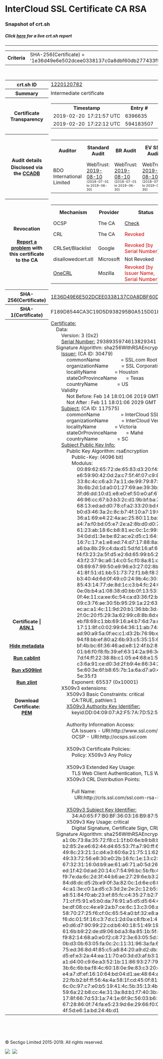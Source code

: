 # InterCloud SSL Certificate CA RSA
### Snapshot of crt.sh
##### Click [here](https://crt.sh/?q=1E36D49E6E502DCEE0338137C0A8DBF60DB277433F955D6EF86D7FE774585ECD) for a live crt.sh report

---
<!DOCTYPE HTML PUBLIC "-//W3C//DTD HTML 4.0 Transitional//EN">
<HTML>

<BODY>

<TABLE>
  <TR>
    <TH class="outer">Criteria</TH>
    <TD class="outer">SHA-256(Certificate) = '1e36d49e6e502dcee0338137c0a8dbf60db277433f955d6ef86d7fe774585ecd'</TD>
  </TR>
</TABLE>
<BR>
<TABLE>
  <TR>
    <TH class="outer">crt.sh ID</TH>
    <TD class="outer"><A href="?id=1220120782">1220120782</A></TD>
  </TR>
  <TR>
    <TH class="outer">Summary</TH>
    <TD class="outer">Intermediate certificate</TD>
  </TR>
  <TR>
    <TH class="outer">Certificate<BR>Transparency</TH>
    <TD class="outer">
<TABLE class="options" style="margin-left:0px">
  <TR>
    <TH>Timestamp</TH>
    <TH>Entry #</TH>
    <TH>Log Operator</TH>
    <TH>Log URL</TH>
  </TR>
  <TR>
    <TD>2019-02-20&nbsp; <FONT class="small">17:21:57 UTC</FONT></TD>
    <TD>6396635</TD>
    <TD>Sectigo</TD>
    <TD>https://dodo.ct.comodo.com</TD>
  </TR>
  <TR>
    <TD>2019-02-20&nbsp; <FONT class="small">17:22:12 UTC</FONT></TD>
    <TD>594183507</TD>
    <TD>Google</TD>
    <TD>https://ct.googleapis.com/rocketeer</TD>
  </TR>
</TABLE>
    </TD>
  </TR>
  <TR>
    <TH class="outer">Audit details<BR>
      <DIV class="small" style="padding-top:3px">Disclosed via the
        <A href="//ccadb-public.secure.force.com/mozilla/PublicAllIntermediateCerts" target="_blank">CCADB</A></DIV>
    </TH>
    <TD class="outer">
<TABLE class="options" style="margin-left:0px">
  <TR>
    <TH>Auditor</TH>
    <TH>Standard Audit</TH>
    <TH>BR Audit</TH>
    <TH>EV SSL Audit</TH>
    <TH>Documents</TH>
    <TH>CCADB</TH>
    <TH>Root Owner / Certificate</TH>
  </TR>
  <TR>
    <TD style="vertical-align:middle">BDO International Limited</TD>
    <TD>WebTrust:
      <A href="https://www.cpacanada.ca/generichandlers/CPACHandler.ashx?attachmentid=233834" target="_blank">2019-08-10</A>
      <BR><FONT style="font-size:8pt">(2018-07-01 to 2019-06-30)</FONT></TD>
    <TD>WebTrust:
      <A href="https://www.cpacanada.ca/generichandlers/CPACHandler.ashx?attachmentid=233835" target="_blank">2019-08-10</A>
      <BR><FONT style="font-size:8pt">(2018-07-01 to 2019-06-30)</FONT></TD>
    <TD>WebTrust:
      <A href="https://www.cpacanada.ca/generichandlers/CPACHandler.ashx?attachmentid=233836" target="_blank">2019-08-10</A>
      <BR><FONT style="font-size:8pt">(2018-07-01 to 2019-06-30)</FONT></TD>
    <TD>
      <A href="https://www.ssl.com/app/uploads/2019/06/SSLcom_CP_CPS_Version_1_6.pdf" target="blank">CP</A>
      <A href="https://www.ssl.com/app/uploads/2019/06/SSLcom_CP_CPS_Version_1_6.pdf" target="blank">CPS</A>
    </TD>
    <TD><A href="//ccadb.force.com/0011J00001MXQGqQAP" target="_blank">0011J00001MXQGqQAP</A></TD>
    <TD><A href="/?id=36499471">SSL.com</A></TD>
  </TR>
</TABLE>
    </TD>
  </TR>
  <TR>
    <TH class="outer">Revocation<BR><BR>
      <DIV class="small" style="padding-top:3px"><A href="?id=1220120782&opt=problemreporting">Report a problem</A> with<BR>this certificate to the CA</DIV></TH>
    <TD class="outer">
      <TABLE class="options" style="margin-left:0px">
        <TR>
          <TH>Mechanism</TH>
          <TH>Provider</TH>
          <TH>Status</TH>
          <TH>Revocation Date</TH>
          <TH>Last Observed in CRL</TH>
          <TH>Last Checked <SPAN style="color:#CC0000;vertical-align:middle;font-size:70%;font-weight:normal">(Error)</SPAN></TH>
        </TR>
        <TR>
          <TD>OCSP</TD>
          <TD>The CA</TD>
          <TD><A href="?id=1220120782&opt=ocsp">Check</A></TD>
          <TD><SPAN style="color:#888888">?</SPAN></TD>
          <TD><SPAN style="color:#888888">n/a</SPAN></TD>
          <TD><SPAN style="color:#888888">?</SPAN></TD>
        </TR>
        <TR>
          <TD>CRL</TD>
          <TD>The CA</TD>
          <TD><SPAN style="color:#CC0000">Revoked</SPAN></TD><TD>2019-04-05&nbsp; <FONT class="small">17:01:53 UTC</FONT></TD><TD>2019-05-21&nbsp; <FONT class="small">12:23:19 UTC</FONT></TD><TD>2019-12-04&nbsp; <FONT class="small">19:01:35 UTC</FONT></TD>
        </TR>
        <TR>
          <TD>CRLSet/Blacklist</TD>
          <TD>Google</TD>
          <TD><SPAN style="color:#CC0000">Revoked [by Serial Number]</SPAN></TD>
          <TD><SPAN style="color:#888888">n/a</SPAN></TD>
          <TD><SPAN style="color:#888888">n/a</SPAN></TD>
          <TD><SPAN style="color:#888888">n/a</SPAN></TD>
        </TR>
        <TR>
          <TD>disallowedcert.stl</TD>
          <TD>Microsoft</TD>
          <TD>Not Revoked</TD>
          <TD><SPAN style="color:#888888">n/a</SPAN></TD>
          <TD><SPAN style="color:#888888">n/a</SPAN></TD>
          <TD><SPAN style="color:#888888">n/a</SPAN></TD>
        </TR>
        <TR>
          <TD><A href="/mozilla-onecrl" target="_blank">OneCRL</A></TD>
          <TD>Mozilla</TD>
          <TD><SPAN style="color:#CC0000">Revoked [by Issuer Name, Serial Number]</SPAN></TD><TD><SPAN style="color:#888888">Unknown</SPAN></TD>
          <TD><SPAN style="color:#888888">n/a</SPAN></TD>
          <TD><SPAN style="color:#888888">n/a</SPAN></TD>
        </TR>
      </TABLE>
    </TD>
  </TR>
  <TR>
    <TH class="outer">SHA-256(Certificate)</TH>
    <TD class="outer"><A href="//censys.io/certificates/1e36d49e6e502dcee0338137c0a8dbf60db277433f955d6ef86d7fe774585ecd">1E36D49E6E502DCEE0338137C0A8DBF60DB277433F955D6EF86D7FE774585ECD</A></TD>
  </TR>
  <TR>
    <TH class="outer">SHA-1(Certificate)</TH>
    <TD class="outer">F189D8544CA3C19D5D938295B0A515D01E68F0E4</TD>
  </TR>
  <TR>
    <TH class="outer">Certificate | <A href="?asn1=1220120782">ASN.1</A>
      <SPAN class="small"><BR>
      <BR><BR><A href="?id=1220120782&opt=nometadata">Hide metadata</A>
      <BR><BR><A href="?id=1220120782&opt=cablint">Run cablint</A>
      <BR><BR><A href="?id=1220120782&opt=x509lint">Run x509lint</A>
      <BR><BR><A href="?id=1220120782&opt=zlint">Run zlint</A>
      <BR><BR><BR>Download Certificate: <A href="?d=1220120782">PEM</A>
      </SPAN>
    </TH>
    <TD class="text"><A href="?d=1220120782">Certificate:</A><BR>&nbsp;&nbsp;&nbsp;&nbsp;Data:<BR>&nbsp;&nbsp;&nbsp;&nbsp;&nbsp;&nbsp;&nbsp;&nbsp;Version:&nbsp;3&nbsp;(0x2)<BR>&nbsp;&nbsp;&nbsp;&nbsp;&nbsp;&nbsp;&nbsp;&nbsp;<A href="?serial=28c932b2a07946dd">Serial&nbsp;Number:</A>&nbsp;2938935974613829341&nbsp;(0x28c932b2a07946dd)<BR>&nbsp;&nbsp;&nbsp;&nbsp;Signature&nbsp;Algorithm:&nbsp;sha256WithRSAEncryption<BR>&nbsp;&nbsp;&nbsp;&nbsp;&nbsp;&nbsp;&nbsp;&nbsp;<A href="?caid=30479">Issuer:</A> <SPAN class="small">(CA ID: 30479)</SPAN><BR>&nbsp;&nbsp;&nbsp;&nbsp;&nbsp;&nbsp;&nbsp;&nbsp;&nbsp;&nbsp;&nbsp;&nbsp;commonName&nbsp;&nbsp;&nbsp;&nbsp;&nbsp;&nbsp;&nbsp;&nbsp;&nbsp;&nbsp;&nbsp;&nbsp;&nbsp;&nbsp;&nbsp;&nbsp;=&nbsp;SSL.com&nbsp;Root&nbsp;Certification&nbsp;Authority&nbsp;RSA<BR>&nbsp;&nbsp;&nbsp;&nbsp;&nbsp;&nbsp;&nbsp;&nbsp;&nbsp;&nbsp;&nbsp;&nbsp;organizationName&nbsp;&nbsp;&nbsp;&nbsp;&nbsp;&nbsp;&nbsp;&nbsp;&nbsp;&nbsp;=&nbsp;SSL&nbsp;Corporation<BR>&nbsp;&nbsp;&nbsp;&nbsp;&nbsp;&nbsp;&nbsp;&nbsp;&nbsp;&nbsp;&nbsp;&nbsp;localityName&nbsp;&nbsp;&nbsp;&nbsp;&nbsp;&nbsp;&nbsp;&nbsp;&nbsp;&nbsp;&nbsp;&nbsp;&nbsp;&nbsp;=&nbsp;Houston<BR>&nbsp;&nbsp;&nbsp;&nbsp;&nbsp;&nbsp;&nbsp;&nbsp;&nbsp;&nbsp;&nbsp;&nbsp;stateOrProvinceName&nbsp;&nbsp;&nbsp;&nbsp;&nbsp;&nbsp;&nbsp;=&nbsp;Texas<BR>&nbsp;&nbsp;&nbsp;&nbsp;&nbsp;&nbsp;&nbsp;&nbsp;&nbsp;&nbsp;&nbsp;&nbsp;countryName&nbsp;&nbsp;&nbsp;&nbsp;&nbsp;&nbsp;&nbsp;&nbsp;&nbsp;&nbsp;&nbsp;&nbsp;&nbsp;&nbsp;&nbsp;=&nbsp;US<BR>&nbsp;&nbsp;&nbsp;&nbsp;&nbsp;&nbsp;&nbsp;&nbsp;Validity<BR>&nbsp;&nbsp;&nbsp;&nbsp;&nbsp;&nbsp;&nbsp;&nbsp;&nbsp;&nbsp;&nbsp;&nbsp;Not&nbsp;Before:&nbsp;Feb&nbsp;14&nbsp;18:01:06&nbsp;2019&nbsp;GMT<BR>&nbsp;&nbsp;&nbsp;&nbsp;&nbsp;&nbsp;&nbsp;&nbsp;&nbsp;&nbsp;&nbsp;&nbsp;Not&nbsp;After&nbsp;:&nbsp;Feb&nbsp;11&nbsp;18:01:06&nbsp;2029&nbsp;GMT<BR>&nbsp;&nbsp;&nbsp;&nbsp;&nbsp;&nbsp;&nbsp;&nbsp;<A href="?caid=117575">Subject:</A> <SPAN class="small">(CA ID: 117575)</SPAN><BR>&nbsp;&nbsp;&nbsp;&nbsp;&nbsp;&nbsp;&nbsp;&nbsp;&nbsp;&nbsp;&nbsp;&nbsp;commonName&nbsp;&nbsp;&nbsp;&nbsp;&nbsp;&nbsp;&nbsp;&nbsp;&nbsp;&nbsp;&nbsp;&nbsp;&nbsp;&nbsp;&nbsp;&nbsp;=&nbsp;InterCloud&nbsp;SSL&nbsp;Certificate&nbsp;CA&nbsp;RSA<BR>&nbsp;&nbsp;&nbsp;&nbsp;&nbsp;&nbsp;&nbsp;&nbsp;&nbsp;&nbsp;&nbsp;&nbsp;organizationName&nbsp;&nbsp;&nbsp;&nbsp;&nbsp;&nbsp;&nbsp;&nbsp;&nbsp;&nbsp;=&nbsp;InterCloud&nbsp;Ventures&nbsp;Inc<BR>&nbsp;&nbsp;&nbsp;&nbsp;&nbsp;&nbsp;&nbsp;&nbsp;&nbsp;&nbsp;&nbsp;&nbsp;localityName&nbsp;&nbsp;&nbsp;&nbsp;&nbsp;&nbsp;&nbsp;&nbsp;&nbsp;&nbsp;&nbsp;&nbsp;&nbsp;&nbsp;=&nbsp;Victoria<BR>&nbsp;&nbsp;&nbsp;&nbsp;&nbsp;&nbsp;&nbsp;&nbsp;&nbsp;&nbsp;&nbsp;&nbsp;stateOrProvinceName&nbsp;&nbsp;&nbsp;&nbsp;&nbsp;&nbsp;&nbsp;=&nbsp;Mahé<BR>&nbsp;&nbsp;&nbsp;&nbsp;&nbsp;&nbsp;&nbsp;&nbsp;&nbsp;&nbsp;&nbsp;&nbsp;countryName&nbsp;&nbsp;&nbsp;&nbsp;&nbsp;&nbsp;&nbsp;&nbsp;&nbsp;&nbsp;&nbsp;&nbsp;&nbsp;&nbsp;&nbsp;=&nbsp;SC<BR>&nbsp;&nbsp;&nbsp;&nbsp;&nbsp;&nbsp;&nbsp;&nbsp;<A href="?spkisha256=6d083573d455381897d30b39ed16f3ad07ea1dade93757483f61ee31ebc17fd4">Subject&nbsp;Public&nbsp;Key&nbsp;Info:</A><BR>&nbsp;&nbsp;&nbsp;&nbsp;&nbsp;&nbsp;&nbsp;&nbsp;&nbsp;&nbsp;&nbsp;&nbsp;Public&nbsp;Key&nbsp;Algorithm:&nbsp;rsaEncryption<BR>&nbsp;&nbsp;&nbsp;&nbsp;&nbsp;&nbsp;&nbsp;&nbsp;&nbsp;&nbsp;&nbsp;&nbsp;&nbsp;&nbsp;&nbsp;&nbsp;Public-Key:&nbsp;(4096&nbsp;bit)<BR>&nbsp;&nbsp;&nbsp;&nbsp;&nbsp;&nbsp;&nbsp;&nbsp;&nbsp;&nbsp;&nbsp;&nbsp;&nbsp;&nbsp;&nbsp;&nbsp;Modulus:<BR>&nbsp;&nbsp;&nbsp;&nbsp;&nbsp;&nbsp;&nbsp;&nbsp;&nbsp;&nbsp;&nbsp;&nbsp;&nbsp;&nbsp;&nbsp;&nbsp;&nbsp;&nbsp;&nbsp;&nbsp;00:89:62:65:72:de:65:83:d3:20:f4:1c:64:49:f5:<BR>&nbsp;&nbsp;&nbsp;&nbsp;&nbsp;&nbsp;&nbsp;&nbsp;&nbsp;&nbsp;&nbsp;&nbsp;&nbsp;&nbsp;&nbsp;&nbsp;&nbsp;&nbsp;&nbsp;&nbsp;e6:59:90:42:0d:2a:c7:5f:4f:07:c9:86:93:11:aa:<BR>&nbsp;&nbsp;&nbsp;&nbsp;&nbsp;&nbsp;&nbsp;&nbsp;&nbsp;&nbsp;&nbsp;&nbsp;&nbsp;&nbsp;&nbsp;&nbsp;&nbsp;&nbsp;&nbsp;&nbsp;33:8c:4c:c6:a3:7a:11:de:99:79:87:0b:ab:3e:07:<BR>&nbsp;&nbsp;&nbsp;&nbsp;&nbsp;&nbsp;&nbsp;&nbsp;&nbsp;&nbsp;&nbsp;&nbsp;&nbsp;&nbsp;&nbsp;&nbsp;&nbsp;&nbsp;&nbsp;&nbsp;3b:6b:2d:1d:a0:01:27:69:ae:39:3b:49:da:23:4c:<BR>&nbsp;&nbsp;&nbsp;&nbsp;&nbsp;&nbsp;&nbsp;&nbsp;&nbsp;&nbsp;&nbsp;&nbsp;&nbsp;&nbsp;&nbsp;&nbsp;&nbsp;&nbsp;&nbsp;&nbsp;3f:d6:dd:10:d1:e8:e0:ef:50:e0:af:67:aa:77:ca:<BR>&nbsp;&nbsp;&nbsp;&nbsp;&nbsp;&nbsp;&nbsp;&nbsp;&nbsp;&nbsp;&nbsp;&nbsp;&nbsp;&nbsp;&nbsp;&nbsp;&nbsp;&nbsp;&nbsp;&nbsp;46:96:cc:67:b3:b3:2c:d1:9b:bf:ba:7b:eb:65:30:<BR>&nbsp;&nbsp;&nbsp;&nbsp;&nbsp;&nbsp;&nbsp;&nbsp;&nbsp;&nbsp;&nbsp;&nbsp;&nbsp;&nbsp;&nbsp;&nbsp;&nbsp;&nbsp;&nbsp;&nbsp;68:13:ed:ad:d0:78:cf:a2:33:20:bd:64:58:4f:0d:<BR>&nbsp;&nbsp;&nbsp;&nbsp;&nbsp;&nbsp;&nbsp;&nbsp;&nbsp;&nbsp;&nbsp;&nbsp;&nbsp;&nbsp;&nbsp;&nbsp;&nbsp;&nbsp;&nbsp;&nbsp;b0:d3:46:3a:2c:8c:b7:4f:10:a7:19:0d:43:17:bf:<BR>&nbsp;&nbsp;&nbsp;&nbsp;&nbsp;&nbsp;&nbsp;&nbsp;&nbsp;&nbsp;&nbsp;&nbsp;&nbsp;&nbsp;&nbsp;&nbsp;&nbsp;&nbsp;&nbsp;&nbsp;36:a1:69:e4:22:4a:ac:25:80:11:ba:44:a7:35:2b:<BR>&nbsp;&nbsp;&nbsp;&nbsp;&nbsp;&nbsp;&nbsp;&nbsp;&nbsp;&nbsp;&nbsp;&nbsp;&nbsp;&nbsp;&nbsp;&nbsp;&nbsp;&nbsp;&nbsp;&nbsp;a4:7a:f0:bd:05:e7:2e:a2:8b:d0:d0:72:9f:f4:a9:<BR>&nbsp;&nbsp;&nbsp;&nbsp;&nbsp;&nbsp;&nbsp;&nbsp;&nbsp;&nbsp;&nbsp;&nbsp;&nbsp;&nbsp;&nbsp;&nbsp;&nbsp;&nbsp;&nbsp;&nbsp;61:23:ab:18:6c:b8:81:ec:0c:1c:99:79:cd:92:65:<BR>&nbsp;&nbsp;&nbsp;&nbsp;&nbsp;&nbsp;&nbsp;&nbsp;&nbsp;&nbsp;&nbsp;&nbsp;&nbsp;&nbsp;&nbsp;&nbsp;&nbsp;&nbsp;&nbsp;&nbsp;34:0d:d1:3e:be:82:ac:e2:d5:c1:64:63:93:c4:14:<BR>&nbsp;&nbsp;&nbsp;&nbsp;&nbsp;&nbsp;&nbsp;&nbsp;&nbsp;&nbsp;&nbsp;&nbsp;&nbsp;&nbsp;&nbsp;&nbsp;&nbsp;&nbsp;&nbsp;&nbsp;16:7c:17:e1:e8:ed:74:d7:17:88:8a:c9:90:6f:b2:<BR>&nbsp;&nbsp;&nbsp;&nbsp;&nbsp;&nbsp;&nbsp;&nbsp;&nbsp;&nbsp;&nbsp;&nbsp;&nbsp;&nbsp;&nbsp;&nbsp;&nbsp;&nbsp;&nbsp;&nbsp;a6:ba:8b:29:c4:da:d1:5d:fd:16:af:67:65:76:2f:<BR>&nbsp;&nbsp;&nbsp;&nbsp;&nbsp;&nbsp;&nbsp;&nbsp;&nbsp;&nbsp;&nbsp;&nbsp;&nbsp;&nbsp;&nbsp;&nbsp;&nbsp;&nbsp;&nbsp;&nbsp;f4:f3:23:2a:5f:d5:e2:6d:65:99:b5:20:14:3a:7c:<BR>&nbsp;&nbsp;&nbsp;&nbsp;&nbsp;&nbsp;&nbsp;&nbsp;&nbsp;&nbsp;&nbsp;&nbsp;&nbsp;&nbsp;&nbsp;&nbsp;&nbsp;&nbsp;&nbsp;&nbsp;43:f2:37:9c:a6:14:c0:5c:f0:8a:81:da:f4:d6:f7:<BR>&nbsp;&nbsp;&nbsp;&nbsp;&nbsp;&nbsp;&nbsp;&nbsp;&nbsp;&nbsp;&nbsp;&nbsp;&nbsp;&nbsp;&nbsp;&nbsp;&nbsp;&nbsp;&nbsp;&nbsp;08:69:67:99:50:e9:96:e3:27:02:8b:a2:b1:7d:ea:<BR>&nbsp;&nbsp;&nbsp;&nbsp;&nbsp;&nbsp;&nbsp;&nbsp;&nbsp;&nbsp;&nbsp;&nbsp;&nbsp;&nbsp;&nbsp;&nbsp;&nbsp;&nbsp;&nbsp;&nbsp;41:8f:51:d1:bb:51:73:72:f1:b8:f8:30:64:5d:a5:<BR>&nbsp;&nbsp;&nbsp;&nbsp;&nbsp;&nbsp;&nbsp;&nbsp;&nbsp;&nbsp;&nbsp;&nbsp;&nbsp;&nbsp;&nbsp;&nbsp;&nbsp;&nbsp;&nbsp;&nbsp;b3:40:4d:6d:0f:49:c0:24:9b:4c:30:51:20:43:a2:<BR>&nbsp;&nbsp;&nbsp;&nbsp;&nbsp;&nbsp;&nbsp;&nbsp;&nbsp;&nbsp;&nbsp;&nbsp;&nbsp;&nbsp;&nbsp;&nbsp;&nbsp;&nbsp;&nbsp;&nbsp;85:43:14:77:de:8d:1c:c3:b4:fc:24:0d:2d:20:7a:<BR>&nbsp;&nbsp;&nbsp;&nbsp;&nbsp;&nbsp;&nbsp;&nbsp;&nbsp;&nbsp;&nbsp;&nbsp;&nbsp;&nbsp;&nbsp;&nbsp;&nbsp;&nbsp;&nbsp;&nbsp;0e:0b:b4:a1:08:38:d0:bb:0f:13:53:1e:38:fa:d3:<BR>&nbsp;&nbsp;&nbsp;&nbsp;&nbsp;&nbsp;&nbsp;&nbsp;&nbsp;&nbsp;&nbsp;&nbsp;&nbsp;&nbsp;&nbsp;&nbsp;&nbsp;&nbsp;&nbsp;&nbsp;0f:4e:11:ca:ee:6c:54:ca:d3:36:f2:b3:de:f1:51:<BR>&nbsp;&nbsp;&nbsp;&nbsp;&nbsp;&nbsp;&nbsp;&nbsp;&nbsp;&nbsp;&nbsp;&nbsp;&nbsp;&nbsp;&nbsp;&nbsp;&nbsp;&nbsp;&nbsp;&nbsp;09:c3:76:ae:30:5b:95:29:1a:22:63:ce:2e:19:5a:<BR>&nbsp;&nbsp;&nbsp;&nbsp;&nbsp;&nbsp;&nbsp;&nbsp;&nbsp;&nbsp;&nbsp;&nbsp;&nbsp;&nbsp;&nbsp;&nbsp;&nbsp;&nbsp;&nbsp;&nbsp;ec:ac:a1:4c:11:9d:20:b1:36:bb:3d:45:01:4b:e7:<BR>&nbsp;&nbsp;&nbsp;&nbsp;&nbsp;&nbsp;&nbsp;&nbsp;&nbsp;&nbsp;&nbsp;&nbsp;&nbsp;&nbsp;&nbsp;&nbsp;&nbsp;&nbsp;&nbsp;&nbsp;2f:0c:20:f5:29:3a:62:99:c8:8b:8d:e1:a6:af:ec:<BR>&nbsp;&nbsp;&nbsp;&nbsp;&nbsp;&nbsp;&nbsp;&nbsp;&nbsp;&nbsp;&nbsp;&nbsp;&nbsp;&nbsp;&nbsp;&nbsp;&nbsp;&nbsp;&nbsp;&nbsp;eb:f8:69:c1:bb:69:16:a4:b7:6d:7a:d7:3a:83:db:<BR>&nbsp;&nbsp;&nbsp;&nbsp;&nbsp;&nbsp;&nbsp;&nbsp;&nbsp;&nbsp;&nbsp;&nbsp;&nbsp;&nbsp;&nbsp;&nbsp;&nbsp;&nbsp;&nbsp;&nbsp;17:11:8f:c0:02:99:64:36:11:ab:74:fc:e1:09:2a:<BR>&nbsp;&nbsp;&nbsp;&nbsp;&nbsp;&nbsp;&nbsp;&nbsp;&nbsp;&nbsp;&nbsp;&nbsp;&nbsp;&nbsp;&nbsp;&nbsp;&nbsp;&nbsp;&nbsp;&nbsp;ad:90:a9:5a:0f:ec:c1:d3:2b:76:9b:e1:13:56:63:<BR>&nbsp;&nbsp;&nbsp;&nbsp;&nbsp;&nbsp;&nbsp;&nbsp;&nbsp;&nbsp;&nbsp;&nbsp;&nbsp;&nbsp;&nbsp;&nbsp;&nbsp;&nbsp;&nbsp;&nbsp;94:f8:bb:ef:80:a2:6b:93:c5:35:15:65:2d:36:2c:<BR>&nbsp;&nbsp;&nbsp;&nbsp;&nbsp;&nbsp;&nbsp;&nbsp;&nbsp;&nbsp;&nbsp;&nbsp;&nbsp;&nbsp;&nbsp;&nbsp;&nbsp;&nbsp;&nbsp;&nbsp;bf:4b:bc:6f:36:46:ad:e8:12:4f:b2:86:a7:56:d6:<BR>&nbsp;&nbsp;&nbsp;&nbsp;&nbsp;&nbsp;&nbsp;&nbsp;&nbsp;&nbsp;&nbsp;&nbsp;&nbsp;&nbsp;&nbsp;&nbsp;&nbsp;&nbsp;&nbsp;&nbsp;01:b6:f0:f8:fb:39:ef:63:14:2a:96:3c:39:14:0d:<BR>&nbsp;&nbsp;&nbsp;&nbsp;&nbsp;&nbsp;&nbsp;&nbsp;&nbsp;&nbsp;&nbsp;&nbsp;&nbsp;&nbsp;&nbsp;&nbsp;&nbsp;&nbsp;&nbsp;&nbsp;7d:f4:ff:22:38:8b:c1:05:e4:68:e1:5d:00:34:38:<BR>&nbsp;&nbsp;&nbsp;&nbsp;&nbsp;&nbsp;&nbsp;&nbsp;&nbsp;&nbsp;&nbsp;&nbsp;&nbsp;&nbsp;&nbsp;&nbsp;&nbsp;&nbsp;&nbsp;&nbsp;c3:6a:91:ce:d0:3d:2f:b9:4e:86:34:29:e6:e1:2f:<BR>&nbsp;&nbsp;&nbsp;&nbsp;&nbsp;&nbsp;&nbsp;&nbsp;&nbsp;&nbsp;&nbsp;&nbsp;&nbsp;&nbsp;&nbsp;&nbsp;&nbsp;&nbsp;&nbsp;&nbsp;5e:60:3e:6f:b8:65:7b:1a:6a:d7:a0:48:a5:18:07:<BR>&nbsp;&nbsp;&nbsp;&nbsp;&nbsp;&nbsp;&nbsp;&nbsp;&nbsp;&nbsp;&nbsp;&nbsp;&nbsp;&nbsp;&nbsp;&nbsp;&nbsp;&nbsp;&nbsp;&nbsp;5e:35:f3<BR>&nbsp;&nbsp;&nbsp;&nbsp;&nbsp;&nbsp;&nbsp;&nbsp;&nbsp;&nbsp;&nbsp;&nbsp;&nbsp;&nbsp;&nbsp;&nbsp;Exponent:&nbsp;65537&nbsp;(0x10001)<BR>&nbsp;&nbsp;&nbsp;&nbsp;&nbsp;&nbsp;&nbsp;&nbsp;X509v3&nbsp;extensions:<BR>&nbsp;&nbsp;&nbsp;&nbsp;&nbsp;&nbsp;&nbsp;&nbsp;&nbsp;&nbsp;&nbsp;&nbsp;X509v3&nbsp;Basic&nbsp;Constraints:&nbsp;critical<BR>&nbsp;&nbsp;&nbsp;&nbsp;&nbsp;&nbsp;&nbsp;&nbsp;&nbsp;&nbsp;&nbsp;&nbsp;&nbsp;&nbsp;&nbsp;&nbsp;CA:TRUE,&nbsp;pathlen:1<BR>&nbsp;&nbsp;&nbsp;&nbsp;&nbsp;&nbsp;&nbsp;&nbsp;&nbsp;&nbsp;&nbsp;&nbsp;<A href="?ski=dd040907a2f57a7d5253129295ee3880250da659">X509v3&nbsp;Authority&nbsp;Key&nbsp;Identifier:</A><BR>&nbsp;&nbsp;&nbsp;&nbsp;&nbsp;&nbsp;&nbsp;&nbsp;&nbsp;&nbsp;&nbsp;&nbsp;&nbsp;&nbsp;&nbsp;&nbsp;keyid:DD:04:09:07:A2:F5:7A:7D:52:53:12:92:95:EE:38:80:25:0D:A6:59<BR><BR>&nbsp;&nbsp;&nbsp;&nbsp;&nbsp;&nbsp;&nbsp;&nbsp;&nbsp;&nbsp;&nbsp;&nbsp;Authority&nbsp;Information&nbsp;Access:&nbsp;<BR>&nbsp;&nbsp;&nbsp;&nbsp;&nbsp;&nbsp;&nbsp;&nbsp;&nbsp;&nbsp;&nbsp;&nbsp;&nbsp;&nbsp;&nbsp;&nbsp;CA&nbsp;Issuers&nbsp;-&nbsp;URI:http://www.ssl.com/repository/SSLcomRootCertificationAuthorityRSA.crt<BR>&nbsp;&nbsp;&nbsp;&nbsp;&nbsp;&nbsp;&nbsp;&nbsp;&nbsp;&nbsp;&nbsp;&nbsp;&nbsp;&nbsp;&nbsp;&nbsp;OCSP&nbsp;-&nbsp;URI:http://ocsps.ssl.com<BR><BR>&nbsp;&nbsp;&nbsp;&nbsp;&nbsp;&nbsp;&nbsp;&nbsp;&nbsp;&nbsp;&nbsp;&nbsp;X509v3&nbsp;Certificate&nbsp;Policies:&nbsp;<BR>&nbsp;&nbsp;&nbsp;&nbsp;&nbsp;&nbsp;&nbsp;&nbsp;&nbsp;&nbsp;&nbsp;&nbsp;&nbsp;&nbsp;&nbsp;&nbsp;Policy:&nbsp;X509v3&nbsp;Any&nbsp;Policy<BR><BR>&nbsp;&nbsp;&nbsp;&nbsp;&nbsp;&nbsp;&nbsp;&nbsp;&nbsp;&nbsp;&nbsp;&nbsp;X509v3&nbsp;Extended&nbsp;Key&nbsp;Usage:&nbsp;<BR>&nbsp;&nbsp;&nbsp;&nbsp;&nbsp;&nbsp;&nbsp;&nbsp;&nbsp;&nbsp;&nbsp;&nbsp;&nbsp;&nbsp;&nbsp;&nbsp;TLS&nbsp;Web&nbsp;Client&nbsp;Authentication,&nbsp;TLS&nbsp;Web&nbsp;Server&nbsp;Authentication<BR>&nbsp;&nbsp;&nbsp;&nbsp;&nbsp;&nbsp;&nbsp;&nbsp;&nbsp;&nbsp;&nbsp;&nbsp;X509v3&nbsp;CRL&nbsp;Distribution&nbsp;Points:&nbsp;<BR><BR>&nbsp;&nbsp;&nbsp;&nbsp;&nbsp;&nbsp;&nbsp;&nbsp;&nbsp;&nbsp;&nbsp;&nbsp;&nbsp;&nbsp;&nbsp;&nbsp;Full&nbsp;Name:<BR>&nbsp;&nbsp;&nbsp;&nbsp;&nbsp;&nbsp;&nbsp;&nbsp;&nbsp;&nbsp;&nbsp;&nbsp;&nbsp;&nbsp;&nbsp;&nbsp;&nbsp;&nbsp;URI:http://crls.ssl.com/ssl.com-rsa-RootCA.crl<BR><BR>&nbsp;&nbsp;&nbsp;&nbsp;&nbsp;&nbsp;&nbsp;&nbsp;&nbsp;&nbsp;&nbsp;&nbsp;<A href="?ski=34a065f7b0bf360316b9875e144d897b80223a8f">X509v3&nbsp;Subject&nbsp;Key&nbsp;Identifier:</A><BR>&nbsp;&nbsp;&nbsp;&nbsp;&nbsp;&nbsp;&nbsp;&nbsp;&nbsp;&nbsp;&nbsp;&nbsp;&nbsp;&nbsp;&nbsp;&nbsp;34:A0:65:F7:B0:BF:36:03:16:B9:87:5E:14:4D:89:7B:80:22:3A:8F<BR>&nbsp;&nbsp;&nbsp;&nbsp;&nbsp;&nbsp;&nbsp;&nbsp;&nbsp;&nbsp;&nbsp;&nbsp;X509v3&nbsp;Key&nbsp;Usage:&nbsp;critical<BR>&nbsp;&nbsp;&nbsp;&nbsp;&nbsp;&nbsp;&nbsp;&nbsp;&nbsp;&nbsp;&nbsp;&nbsp;&nbsp;&nbsp;&nbsp;&nbsp;Digital&nbsp;Signature,&nbsp;Certificate&nbsp;Sign,&nbsp;CRL&nbsp;Sign<BR>&nbsp;&nbsp;&nbsp;&nbsp;Signature&nbsp;Algorithm:&nbsp;sha256WithRSAEncryption<BR>&nbsp;&nbsp;&nbsp;&nbsp;&nbsp;&nbsp;&nbsp;&nbsp;&nbsp;a1:0b:73:8a:35:72:f8:c1:1f:b0:6e:b9:b8:b9:4c:a9:05:7b:<BR>&nbsp;&nbsp;&nbsp;&nbsp;&nbsp;&nbsp;&nbsp;&nbsp;&nbsp;b2:85:2e:e6:62:44:d4:65:53:7f:a7:90:ff:64:14:96:49:09:<BR>&nbsp;&nbsp;&nbsp;&nbsp;&nbsp;&nbsp;&nbsp;&nbsp;&nbsp;49:8c:23:21:1c:d4:e3:60:6a:21:75:11:62:6c:37:91:62:db:<BR>&nbsp;&nbsp;&nbsp;&nbsp;&nbsp;&nbsp;&nbsp;&nbsp;&nbsp;49:33:72:56:e8:30:e0:2b:16:fc:1e:13:c2:30:0b:d4:35:99:<BR>&nbsp;&nbsp;&nbsp;&nbsp;&nbsp;&nbsp;&nbsp;&nbsp;&nbsp;67:32:31:16:0d:b9:ae:61:a6:71:a0:5d:26:b1:ee:5c:6e:3c:<BR>&nbsp;&nbsp;&nbsp;&nbsp;&nbsp;&nbsp;&nbsp;&nbsp;&nbsp;ed:1f:42:0d:ad:20:14:c7:54:96:bc:5b:fb:4b:7c:f7:51:94:<BR>&nbsp;&nbsp;&nbsp;&nbsp;&nbsp;&nbsp;&nbsp;&nbsp;&nbsp;f9:7e:da:6c:2d:3f:44:b6:ae:27:29:6e:b3:20:6e:1e:1f:ba:<BR>&nbsp;&nbsp;&nbsp;&nbsp;&nbsp;&nbsp;&nbsp;&nbsp;&nbsp;84:d8:dc:d5:2b:e9:0f:3a:82:0c:1d:6e:c6:05:ae:aa:8b:19:<BR>&nbsp;&nbsp;&nbsp;&nbsp;&nbsp;&nbsp;&nbsp;&nbsp;&nbsp;4c:a1:3e:c0:1a:d5:c3:3d:2e:2e:2c:12:b5:bd:8f:a6:07:ac:<BR>&nbsp;&nbsp;&nbsp;&nbsp;&nbsp;&nbsp;&nbsp;&nbsp;&nbsp;a8:51:84:f0:ab:23:ef:85:fc:c4:35:27:b2:7d:64:d4:da:17:<BR>&nbsp;&nbsp;&nbsp;&nbsp;&nbsp;&nbsp;&nbsp;&nbsp;&nbsp;71:cf:f5:91:e5:b0:da:76:91:a5:d5:d5:64:4d:8a:b3:2f:bb:<BR>&nbsp;&nbsp;&nbsp;&nbsp;&nbsp;&nbsp;&nbsp;&nbsp;&nbsp;be:df:08:cc:4e:e9:2a:b7:ce:6c:13:c3:06:a9:9b:60:13:ab:<BR>&nbsp;&nbsp;&nbsp;&nbsp;&nbsp;&nbsp;&nbsp;&nbsp;&nbsp;58:70:27:25:f6:cf:0c:65:54:a0:bf:32:e8:a2:59:1d:d8:7d:<BR>&nbsp;&nbsp;&nbsp;&nbsp;&nbsp;&nbsp;&nbsp;&nbsp;&nbsp;f6:dc:01:5f:16:c3:7d:c1:2d:0a:c8:fb:e1:41:31:60:4a:90:<BR>&nbsp;&nbsp;&nbsp;&nbsp;&nbsp;&nbsp;&nbsp;&nbsp;&nbsp;e0:d6:d7:90:99:22:cd:b6:40:18:51:49:19:19:8b:5f:26:c8:<BR>&nbsp;&nbsp;&nbsp;&nbsp;&nbsp;&nbsp;&nbsp;&nbsp;&nbsp;61:6b:b9:22:de:d9:06:bd:a3:8a:85:1b:5f:df:82:a4:54:53:<BR>&nbsp;&nbsp;&nbsp;&nbsp;&nbsp;&nbsp;&nbsp;&nbsp;&nbsp;f9:82:14:68:a0:e0:f2:c8:72:3e:63:05:5d:3e:33:1c:5b:8e:<BR>&nbsp;&nbsp;&nbsp;&nbsp;&nbsp;&nbsp;&nbsp;&nbsp;&nbsp;0b:d3:0b:63:05:fa:0c:2c:11:31:96:3a:fa:68:d2:61:96:f0:<BR>&nbsp;&nbsp;&nbsp;&nbsp;&nbsp;&nbsp;&nbsp;&nbsp;&nbsp;75:ed:36:8d:4f:85:c5:a8:84:20:a9:d2:db:bf:13:42:3a:89:<BR>&nbsp;&nbsp;&nbsp;&nbsp;&nbsp;&nbsp;&nbsp;&nbsp;&nbsp;d5:ef:e3:2a:44:ea:11:70:e0:3d:d3:af:b3:1e:58:2b:58:72:<BR>&nbsp;&nbsp;&nbsp;&nbsp;&nbsp;&nbsp;&nbsp;&nbsp;&nbsp;a1:d4:00:c9:6e:a3:52:1b:11:86:93:27:79:f5:bb:00:07:c0:<BR>&nbsp;&nbsp;&nbsp;&nbsp;&nbsp;&nbsp;&nbsp;&nbsp;&nbsp;3b:6c:6b:ba:f8:4c:60:18:0e:9e:83:c3:20:ee:5e:b7:ff:e5:<BR>&nbsp;&nbsp;&nbsp;&nbsp;&nbsp;&nbsp;&nbsp;&nbsp;&nbsp;e4:a7:df:ef:16:10:64:bd:04:d1:ae:48:64:a3:54:82:f5:3b:<BR>&nbsp;&nbsp;&nbsp;&nbsp;&nbsp;&nbsp;&nbsp;&nbsp;&nbsp;22:fb:b2:bf:ff:56:4a:4a:58:1f:cd:45:0f:81:c4:7f:99:c5:<BR>&nbsp;&nbsp;&nbsp;&nbsp;&nbsp;&nbsp;&nbsp;&nbsp;&nbsp;6c:0c:97:c7:e0:b5:19:41:4c:5b:35:13:4b:23:44:d7:da:2a:<BR>&nbsp;&nbsp;&nbsp;&nbsp;&nbsp;&nbsp;&nbsp;&nbsp;&nbsp;59:6a:22:b8:cc:4e:31:3a:8d:b1:f7:40:3b:4a:d8:eb:be:3e:<BR>&nbsp;&nbsp;&nbsp;&nbsp;&nbsp;&nbsp;&nbsp;&nbsp;&nbsp;17:8f:66:7d:53:1a:74:1e:6f:9c:56:03:b6:15:c7:a5:9c:7e:<BR>&nbsp;&nbsp;&nbsp;&nbsp;&nbsp;&nbsp;&nbsp;&nbsp;&nbsp;67:28:86:0f:74:fa:e5:23:9d:6e:29:66:f0:07:ae:86:d9:dd:<BR>&nbsp;&nbsp;&nbsp;&nbsp;&nbsp;&nbsp;&nbsp;&nbsp;&nbsp;4f:5d:e6:1a:bd:24:4b:d1<BR>    </TD>
  </TR>
</TABLE>

  <BR><BR><BR>

  <P class="copyright">&copy; Sectigo Limited 2015-2019. All rights reserved.</P>
  <DIV>
    <A href="https://sectigo.com/"><IMG src="/sectigo_s.png"></A>
    &nbsp;<A href="https://github.com/crtsh"><IMG src="/GitHub-Mark-32px.png"></A>
  </DIV>
</BODY>
</HTML>
